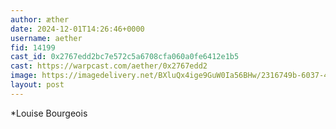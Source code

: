 ```yaml
---
author: æther
date: 2024-12-01T14:26:46+0000
username: aether
fid: 14199
cast_id: 0x2767edd2bc7e572c5a6708cfa060a0fe6412e1b5
cast: https://warpcast.com/aether/0x2767edd2
image: https://imagedelivery.net/BXluQx4ige9GuW0Ia56BHw/2316749b-6037-4dde-00df-93cf45f1a000/original
layout: post
---
```

*Louise Bourgeois  

<img src='https://imagedelivery.net/BXluQx4ige9GuW0Ia56BHw/2316749b-6037-4dde-00df-93cf45f1a000/original' alt='' referrerpolicy='no-referrer'/>